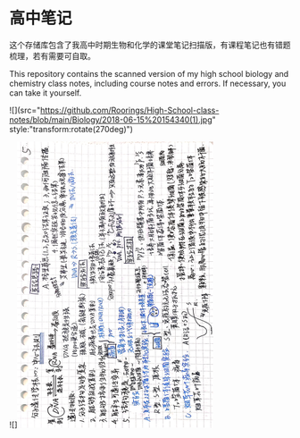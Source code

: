 # 高中笔记

这个存储库包含了我高中时期生物和化学的课堂笔记扫描版，有课程笔记也有错题梳理，若有需要可自取。

This repository contains the scanned version of my high school biology and chemistry class notes, including course notes and errors. If necessary, you can take it yourself.

![](src="https://github.com/Roorings/High-School-class-notes/blob/main/Biology/2018-06-15%20154340(1).jpg" style:"transform:rotate(270deg)")

![]<img src="https://github.com/Roorings/High-School-class-notes/blob/main/Biology/2018-06-15%20154340(1).jpg" alt="avatar" style="zoom: 50%;transform:rotate (270deg)"/>
